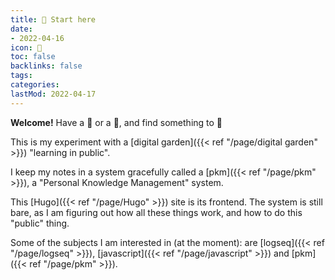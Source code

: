 ```yaml
---
title: 🏡 Start here
date:
- 2022-04-16
icon: 📝
toc: false
backlinks: false
tags:
categories:
lastMod: 2022-04-17
---
```

**Welcome!** Have a 🍵 or a 🍹, and find something to 📰

This is my experiment with a [digital garden]({{< ref "/page/digital garden" >}}) "learning in public".

I keep my notes in a system gracefully called a [pkm]({{< ref "/page/pkm" >}}), a "Personal Knowledge Management" system.

This [Hugo]({{< ref "/page/Hugo" >}}) site is its frontend. The system is still bare, as I am figuring out how all these things work, and how to do this "public" thing.

Some of the subjects I am interested in (at the moment): are [logseq]({{< ref "/page/logseq" >}}), [javascript]({{< ref "/page/javascript" >}}) and [pkm]({{< ref "/page/pkm" >}}).
